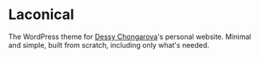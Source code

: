 Laconical
=========

The WordPress theme for [Dessy Chongarova](http://chongarova.com)'s personal website. Minimal and simple, built from scratch, including only what's needed.
